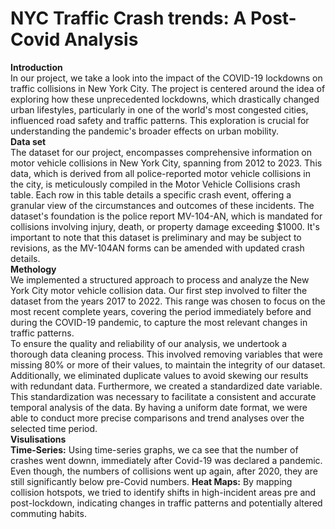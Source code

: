 # NYC Traffic Crash trends: A Post-Covid Analysis
**Introduction**   
In our project, we take a look into the impact of the COVID-19 lockdowns on traffic collisions in New York City. The project is centered around the idea of exploring how these unprecedented lockdowns, which drastically changed urban lifestyles, particularly in one of the world's most congested cities, influenced road safety and traffic patterns. This exploration is crucial for understanding the pandemic's broader effects on urban mobility.  
**Data set**  
The dataset for our project, encompasses comprehensive information on motor vehicle collisions in New York City, spanning from 2012 to 2023. This data, which is derived from all police-reported motor vehicle collisions in the city, is meticulously compiled in the Motor Vehicle Collisions crash table. Each row in this table details a specific crash event, offering a granular view of the circumstances and outcomes of these incidents. The dataset's foundation is the police report MV-104-AN, which is mandated for collisions involving injury, death, or property damage exceeding $1000. It's important to note that this dataset is preliminary and may be subject to revisions, as the MV-104AN forms can be amended with updated crash details.  
**Methology**  
We implemented a structured approach to process and analyze the New York City motor vehicle collision data. Our first step involved to filter the dataset from the years 2017 to 2022. This range was chosen to focus on the most recent complete years, covering the period immediately before and during the COVID-19 pandemic, to capture the most relevant changes in traffic patterns.  
To ensure the quality and reliability of our analysis, we undertook a thorough data cleaning process. This involved removing variables that were missing 80% or more of their values, to maintain the integrity of our dataset. Additionally, we eliminated duplicate values to avoid skewing our results with redundant data.
Furthermore, we created a standardized date variable. This standardization was necessary to facilitate a consistent and accurate temporal analysis of the data. By having a uniform date format, we were able to conduct more precise comparisons and trend analyses over the selected time period.  
**Visulisations**  
**Time-Series:** Using time-series graphs, we ca see that the number of crashes went downn, immediately after Covid-19 was declared a pandemic. Even though, the numbers of collisions went up again, after 2020, they are still significantly below pre-Covid numbers. 
**Heat Maps:** By mapping collision hotspots, we tried to identify shifts in high-incident areas pre and post-lockdown, indicating changes in traffic patterns and potentially altered commuting habits.
